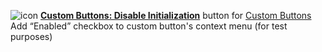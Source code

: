 ![icon](https://raw.github.com/Infocatcher/Custom_Buttons/master/CB_Disable_Initialization/icon.png)&nbsp;<a href="http://infocatcher.github.com/Custom_Buttons/install/cbDisableInitialization.html"><strong>Custom Buttons: Disable Initialization</strong></a> button for [Custom Buttons](https://addons.mozilla.org/addon/custom-buttons/)
<br>Add “Enabled” checkbox to custom button's context menu (for test purposes)